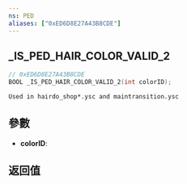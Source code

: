```yaml
---
ns: PED
aliases: ["0xED6D8E27A43B8CDE"]
---
```

## _IS_PED_HAIR_COLOR_VALID_2

```c
// 0xED6D8E27A43B8CDE
BOOL _IS_PED_HAIR_COLOR_VALID_2(int colorID);
```

```
Used in hairdo_shop*.ysc and maintransition.ysc
```

## 參數
* **colorID**: 

## 返回值
